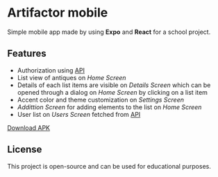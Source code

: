 # Artifactor mobile
Simple mobile app made by using **Expo** and **React** for a school project.

## Features
- Authorization using [API](https://reqres.in)
- List view of antiques on *Home Screen*
- Details of each list items are visible on *Details Screen* which can be opened through a dialog on *Home Screen* by clicking on a list item
- Accent color and theme customization on *Settings Screen*
- *Addittion Screen* for adding elements to the list on *Home Screen*
- User list on *Users Screen* fetched from [API](https://reqres.in)

[Download APK](https://expo.dev/accounts/smurfik/projects/artifactor-mobile/builds/042ebd76-e1dc-415f-897f-9c3275bcc4bf)

## License
This project is open-source and can be used for educational purposes.
